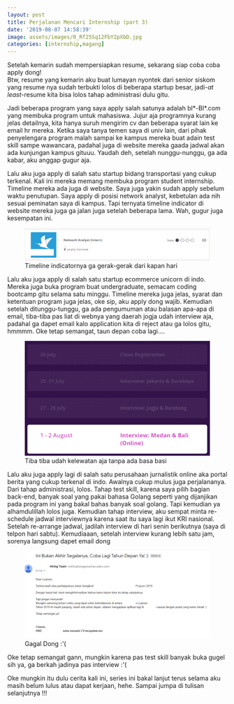 ```yaml
---
layout: post
title: Perjalanan Mencari Internship (part 3)
date: '2019-08-07 14:58:39'
image: assets/images/0_Rf25Sq12FbY2pXbD.jpg
categories: [internship,magang]
---
```


Setelah kemarin sudah mempersiapkan resume, sekarang siap coba coba apply dong!  
Btw, resume yang kemarin aku buat lumayan nyontek dari senior siskom yang resume nya sudah terbukti lolos di beberapa startup besar, jadi-_at least_-resume kita bisa lolos tahap administrasi dulu gitu.

Jadi beberapa program yang saya apply salah satunya adalah bl\*-Bl\*.com yang membuka program untuk mahasiswa. Jujur aja programnya kurang jelas detailnya, kita hanya suruh mengirim cv dan beberapa syarat lain ke email hr mereka. Ketika saya tanya temen saya di univ lain, dari pihak penyelengara program malah sampai ke kampus mereka buat adain test skill sampe wawancara, padahal juga di website mereka gaada jadwal akan ada kunjungan kampus gituuu. Yaudah deh, setelah nunggu-nunggu, ga ada kabar, aku anggap gugur aja.

Lalu aku juga apply di salah satu startup bidang transportasi yang cukup terkenal. Kali ini mereka memang membuka program student internship. Timeline mereka ada juga di website. Saya juga yakin sudah apply sebelum waktu penutupan. Saya apply di posisi network analyst, kebetulan ada nih sesuai peminatan saya di kampus. Tapi ternyata timeline indicator di website mereka juga ga jalan juga setelah beberapa lama. Wah, gugur juga kesempatan ini.

<!--kg-card-begin: image--><figure class="kg-card kg-image-card kg-card-hascaption"><img src="/assets/images//Stuck.png" class="kg-image"><figcaption>Timeline indicatornya ga gerak-gerak dari kapan hari</figcaption></figure><!--kg-card-end: image-->

Lalu aku juga apply di salah satu startup ecommerce unicorn di indo. Mereka juga buka program buat undergraduate, semacam coding bootcamp gitu selama satu minggu. Timeline mereka juga jelas, syarat dan ketentuan program juga jelas, oke sip, aku apply dong wajib. Kemudian setelah ditunggu-tunggu, ga ada pengumuman atau balasan apa-apa di email, tiba-tiba pas liat di webnya yang daerah jogja udah interview aja, padahal ga dapet email kalo application kita di reject atau ga lolos gitu, hmmmm. Oke tetap semangat, taun depan coba lagi....

<!--kg-card-begin: image--><figure class="kg-card kg-image-card kg-card-hascaption"><img src="/assets/images/tiba-tiba-tutup.png" class="kg-image"><figcaption>Tiba tiba udah kelewatan aja tanpa ada basa basi</figcaption></figure><!--kg-card-end: image-->

Lalu aku juga apply lagi di salah satu perusahaan jurnalistik online aka portal berita yang cukup terkenal di indo. Awalnya cukup mulus juga perjalananya. Dari tahap administrasi, lolos. Tahap test skill, karena saya pilih bagian back-end, banyak soal yang pakai bahasa Golang seperti yang dijanjikan pada program ini yang bakal bahas banyak soal golang. Tapi kemudian ya alhamdulillah lolos juga. Kemudian tahap interview, aku sempat minta re-schedule jadwal interviewnya karena saat itu saya lagi ikut KRI nasional. Setelah re-arrange jadwal, jadilah interview di hari senin berikutnya (saya di telpon hari sabtu). Kemudiaaan, setelah interview kurang lebih satu jam, sorenya langsung dapet email dong

<!--kg-card-begin: image--><figure class="kg-card kg-image-card kg-card-hascaption"><img src="/assets/images/Gagal-dong.png" class="kg-image"><figcaption>Gagal Dong :'(</figcaption></figure><!--kg-card-end: image-->

Oke tetap semangat gann, mungkin karena pas test skill banyak buka gugel sih ya, ga berkah jadinya pas interview :'(

Oke mungkin itu dulu cerita kali ini, series ini bakal lanjut terus selama aku masih belum lulus atau dapat kerjaan, hehe. Sampai jumpa di tulisan selanjutnya !!!

